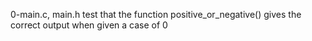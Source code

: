 0-main.c, main.h test that the function positive_or_negative() gives the correct output when given a case of 0

